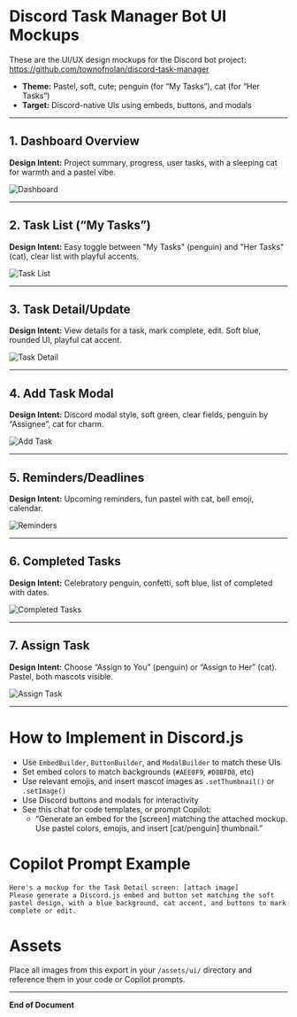 
# Discord Task Manager Bot UI Mockups

These are the UI/UX design mockups for the Discord bot project:  
https://github.com/townofnolan/discord-task-manager

- **Theme:** Pastel, soft, cute; penguin (for “My Tasks”), cat (for “Her Tasks”)
- **Target:** Discord-native UIs using embeds, buttons, and modals

---

## 1. Dashboard Overview

**Design Intent:** Project summary, progress, user tasks, with a sleeping cat for warmth and a pastel vibe.

![Dashboard](A_2D_digital_illustration_of_a_task_manager_dashbo.png)

---

## 2. Task List (“My Tasks”)

**Design Intent:** Easy toggle between "My Tasks" (penguin) and "Her Tasks" (cat), clear list with playful accents.

![Task List](A_2D_digital_illustration_showcases_a_task_managem.png)

---

## 3. Task Detail/Update

**Design Intent:** View details for a task, mark complete, edit. Soft blue, rounded UI, playful cat accent.

![Task Detail](A_2D_digital_illustration_displays_a_user_interfac.png)

---

## 4. Add Task Modal

**Design Intent:** Discord modal style, soft green, clear fields, penguin by “Assignee”, cat for charm.

![Add Task](A_2D_digital_illustration_displays_a_"Add_Task"_mo.png)

---

## 5. Reminders/Deadlines

**Design Intent:** Upcoming reminders, fun pastel with cat, bell emoji, calendar.

![Reminders](A_cartoon-style_digital_illustration_digital_inter.png)

---

## 6. Completed Tasks

**Design Intent:** Celebratory penguin, confetti, soft blue, list of completed with dates.

![Completed Tasks](A_2D_digital_illustration_interface_displays_a_"Co.png)

---

## 7. Assign Task

**Design Intent:** Choose “Assign to You” (penguin) or “Assign to Her” (cat). Pastel, both mascots visible.

![Assign Task](A_2D_digital_illustration_interface_design_feature.png)

---

# How to Implement in Discord.js

- Use `EmbedBuilder`, `ButtonBuilder`, and `ModalBuilder` to match these UIs
- Set embed colors to match backgrounds (`#AEE0F9`, `#D8BFD8`, etc)
- Use relevant emojis, and insert mascot images as `.setThumbnail()` or `.setImage()`
- Use Discord buttons and modals for interactivity
- See this chat for code templates, or prompt Copilot:
    - “Generate an embed for the [screen] matching the attached mockup. Use pastel colors, emojis, and insert [cat/penguin] thumbnail.”

# Copilot Prompt Example

```
Here's a mockup for the Task Detail screen: [attach image]
Please generate a Discord.js embed and button set matching the soft pastel design, with a blue background, cat accent, and buttons to mark complete or edit.
```

# Assets

Place all images from this export in your `/assets/ui/` directory and reference them in your code or Copilot prompts.

---

**End of Document**
